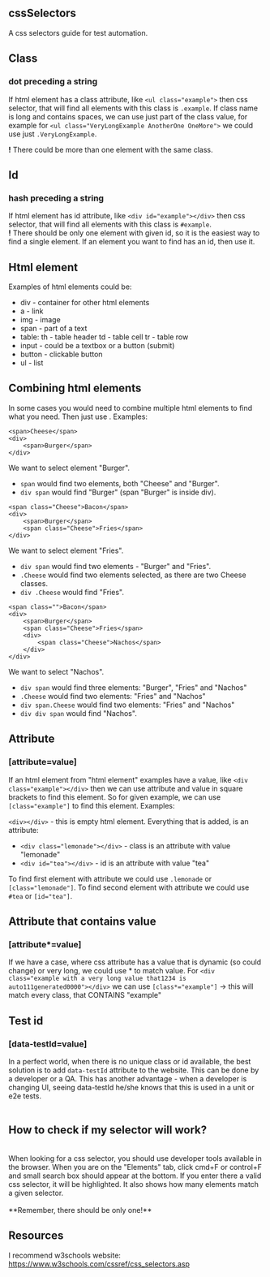 ## cssSelectors
A css selectors guide for test automation.




## Class
### dot preceding a string
If html element has a class attribute, like ``<ul class="example">`` then css selector, that will find all elements with this class is  ``.example``. If class name is long and contains spaces, we can use just part of the class value, for example for ``<ul class="VeryLongExample AnotherOne OneMore">`` we could use just ``.VeryLongExample``.

**!** There could be more than one element with the same class.

## Id
### hash preceding a string

If html element has id attribute, like ``<div id="example"></div>`` then css selector, that will find all elements with this class is `#example`.
<br>
**!** There should be only one element with given id, so it is the easiest way to find a single element. If an element you want to find has an id, then use it.


## Html element
Examples of html elements could be:
- div - container for other html elements
- a - link
- img - image
- span - part of a text
- table: 
  th - table header
  td - table cell
  tr - table row
- input - could be a textbox or a button (submit)
- button - clickable button
- ul - list


## Combining html elements
In some cases you would need to combine multiple html elements to find what you need. Then just use <css selector> <space> <css selector> . Examples:

```
<span>Cheese</span>
<div>
    <span>Burger</span>
</div>
```
We want to select element "Burger". 
- ``span`` would find two elements, both "Cheese" and "Burger".
- ``div span`` would find "Burger" (span "Burger" is inside div).

```
<span class="Cheese">Bacon</span>
<div>
    <span>Burger</span>
    <span class="Cheese">Fries</span>
</div>
```

We want to select element "Fries". 
- ``div span`` would find two elements - "Burger" and "Fries". 
- ``.Cheese`` would find two elements selected, as there are two Cheese classes. 
- ``div .Cheese`` would find "Fries".

```
<span class="">Bacon</span>
<div>
    <span>Burger</span>
    <span class="Cheese">Fries</span>
    <div>
        <span class="Cheese">Nachos</span>
    </div>
</div>
```
We want to select "Nachos". 
- ``div span`` would find three elements: "Burger", "Fries" and "Nachos"
- ``.Cheese`` would find two elements: "Fries" and "Nachos"
- ``div span.Cheese`` would find two elements: "Fries" and "Nachos"
- ``div div span`` would find "Nachos".

## Attribute
### [attribute=value]
If an html element from "html element" examples have a value, like ``<div class="example"></div>`` then we can use attribute and value in square brackets to find this element. So for given example, we can use ``[class="example"]`` to find this element. Examples:

```<div></div>``` - this is empty html element. Everything that is added, is an attribute:
- ``<div class="lemonade"></div>`` - class is an attribute with value "lemonade"
- ``<div id="tea"></div>`` - id is an attribute with value "tea"

To find first element with attribute we could use ``.lemonade`` or ``[class="lemonade"]``. 
To find second element with attribute we could use ``#tea`` or ``[id="tea"]``.
<br>


## Attribute that contains value
### [attribute*=value]
If we have a case, where css attribute has a value that is dynamic (so could change) or very long, we could use * to match value. For ``<div class="example with a very long value that1234 is auto111generated0000"></div>`` we can use ``[class*="example"]`` -> this will match every class, that CONTAINS "example"
<br>
## Test id
### [data-testId=value]
In a perfect world, when there is no unique class or id available, the best solution is to add ``data-testId`` attribute to the website. This can be done by a developer or a QA. This has another advantage - when a developer is changing UI, seeing data-testId he/she knows that this is used in a unit or e2e tests. 
<br><br>

## How to check if my selector will work?
<br>
When looking for a css selector, you should use developer tools available in the browser. When you are on the "Elements" tab, click cmd+F or control+F and small search box should appear at the bottom. If you enter there a valid css selector, it will be highlighted. It also shows how many elements match a given selector.  <br><br>
**Remember, there should be only one!**

## Resources

I recommend w3schools website: https://www.w3schools.com/cssref/css_selectors.asp
